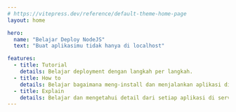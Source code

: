 ```yaml
---
# https://vitepress.dev/reference/default-theme-home-page
layout: home

hero:
  name: "Belajar Deploy NodeJS"
  text: "Buat aplikasimu tidak hanya di localhost"

features:
  - title: Tutorial
    details: Belajar deployment dengan langkah per langkah.
  - title: How to
    details: Belajar bagaimana meng-install dan menjalankan aplikasi di server.
  - title: Explain
    details: Belajar dan mengetahui detail dari setiap aplikasi di server
---
```


